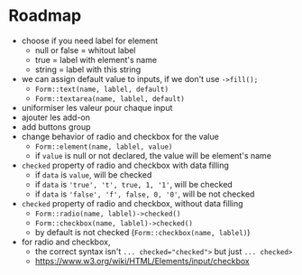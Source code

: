 # Roadmap
- choose if you need label for element
  - null or false = whitout label
  - true = label with element's name
  - string = label with this string
- we can assign default value to inputs, if we don't use `->fill();`
  - `Form::text(name, lablel, default)`
  - `Form::textarea(name, lablel, default)`
- uniformiser les valeur pour chaque input
- ajouter les add-on
- add buttons group
- change behavior of radio and checkbox for the value
  - `Form::element(name, lablel, value)`
  - if `value` is null or not declared, the value will be element's name
- `checked` property of radio and checkbox with data filling
  - if `data` is `value`, will be checked
  - if `data` is `'true', 't', true, 1, '1'`, will be checked 
  - if `data` is `'false', 'f', false, 0, '0'`, will be not checked 
- `checked` property of radio and checkbox, without data filling
  - `Form::radio(name, lablel)->checked()`
  - `Form::checkbox(name, lablel)->checked()`
  - by default is not checked (`Form::checkbox(name, lablel)`)
- for radio and checkbox, 
  - the correct syntax isn't `... checked="checked">` but just `... checked>`
  - https://www.w3.org/wiki/HTML/Elements/input/checkbox

